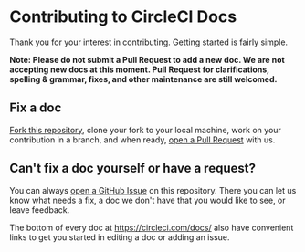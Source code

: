 # Contributing to CircleCI Docs

Thank you for your interest in contributing. Getting started is fairly simple.

**Note: Please do not submit a Pull Request to add a new doc. We are not accepting new docs at this moment. Pull Request for clarifications, spelling & grammar, fixes, and other maintenance are still welcomed.**

## Fix a doc
[Fork this repository](https://github.com/circleci/circleci-docs#fork-destination-box), clone your fork to your local machine, work on your contribution in a branch, 
and when ready, [open a Pull Request](https://help.github.com/articles/creating-a-pull-request/) 
with us.

## Can't fix a doc yourself or have a request?
You can always [open a GitHub Issue](https://github.com/circleci/circleci-docs/issues) 
on this repository. There you can let us know what needs a fix, a doc we don't 
have that you would like to see, or leave feedback.

The bottom of every doc at https://circleci.com/docs/ also have convenient 
links to get you started in editing a doc or adding an issue.
